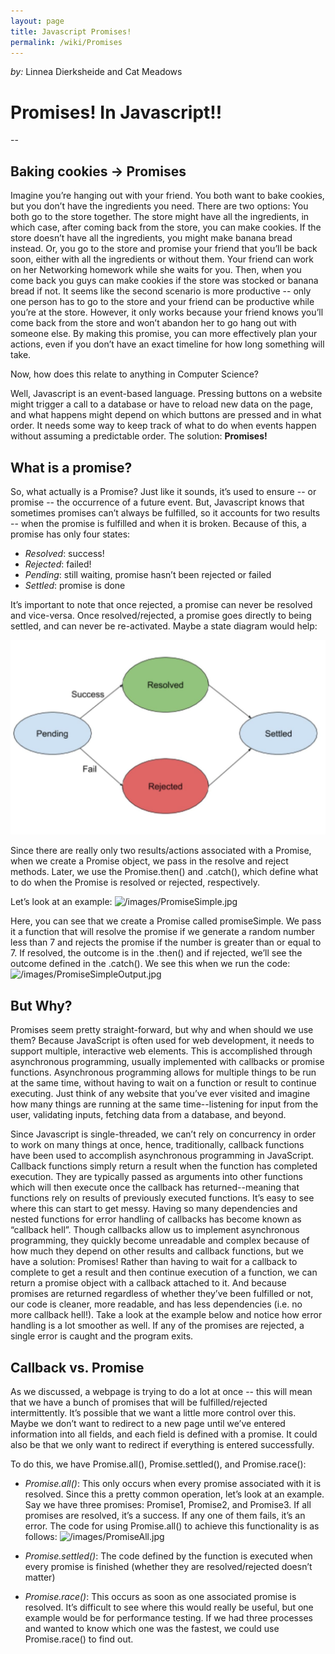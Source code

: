 ```yaml
---
layout: page
title: Javascript Promises!
permalink: /wiki/Promises
---
```


*by:* Linnea Dierksheide and Cat Meadows

# Promises! In Javascript!!

--

## Baking cookies → Promises

Imagine you’re hanging out with your friend. You both want to bake cookies, but you don’t have the ingredients you need. There are two options: You both go to the store together. The store might have all the ingredients, in which case, after coming back from the store, you can make cookies. If the store doesn’t have all the ingredients, you might make banana bread instead. Or, you go to the store and promise your friend that you’ll be back soon, either with all the ingredients or without them. Your friend can work on her Networking homework while she waits for you. Then, when you come back you guys can make cookies if the store was stocked or banana bread if not. It seems like the second scenario is more productive -- only one person has to go to the store and your friend can be productive while you’re at the store. However, it only works because your friend knows you’ll come back from the store and won’t abandon her to go hang out with someone else. By making this promise, you can more effectively plan your actions, even if you don’t have an exact timeline for how long something will take.

Now, how does this relate to anything in Computer Science? 

Well, Javascript is an event-based language. Pressing buttons on a website might trigger a call to a database or have to reload new data on the page, and what happens might depend on which buttons are pressed and in what order. It needs some way to keep track of what to do when events happen without assuming a predictable order.
The solution: **Promises!**

## What is a promise?
So, what actually is a Promise? Just like it sounds, it’s used to ensure -- or promise -- the occurrence of a future event. But, Javascript knows that sometimes promises can’t always be fulfilled, so it accounts for two results -- when the promise is fulfilled and when it is broken. Because of this, a promise has only four states:
* *Resolved*: success!
* *Rejected*: failed!
* *Pending*: still waiting, promise hasn’t been rejected or failed
* *Settled*: promise is done


It’s important to note that once rejected, a promise can never be resolved and vice-versa. Once resolved/rejected, a promise goes directly to being settled, and can never be re-activated. Maybe a state diagram would help:

![/images/StateDiagram.jpg](/wiki/Promises/images/StateDiagram.jpg)

Since there are really only two results/actions associated with a Promise, when we create a Promise object, we pass in the resolve and reject methods. Later, we use the Promise.then() and .catch(), which define what to do when the Promise is resolved or rejected, respectively. 

Let’s look at an example:
![/images/PromiseSimple.jpg](/images/PromiseSimple.jpg)


Here, you can see that we create a Promise called promiseSimple. We pass it a function that will resolve the promise if we generate a random number less than 7 and rejects the promise if the number is greater than or equal to 7. If resolved, the outcome is in the .then() and if rejected, we’ll see the outcome defined in the .catch(). We see this when we run the code:
![/images/PromiseSimpleOutput.jpg](/images/PromiseSimpleOutput.jpg)

## But Why? 
Promises seem pretty straight-forward, but why and when should we use them? Because JavaScript is often used for web development, it needs to support multiple, interactive web elements. This is accomplished through asynchronous programming, usually implemented with callbacks or promise functions. Asynchronous programming allows for multiple things to be run at the same time, without having to wait on a function or result to continue executing. Just think of any website that you’ve ever visited and imagine how many things are running at the same time--listening for input from the user, validating inputs, fetching data from a database, and beyond. 
 
Since Javascript is single-threaded, we can’t rely on concurrency in order to work on many things at once, hence, traditionally, callback functions have been used to accomplish asynchronous programming in JavaScript. Callback functions simply return a result when the function has completed execution. They are typically passed as arguments into other functions which will then execute once the callback has returned--meaning that functions rely on results of previously executed functions. It’s easy to see where this can start to get messy. Having so many dependencies and nested functions for error handling of callbacks has become known as “callback hell”. Though callbacks allow us to implement asynchronous programming, they quickly become unreadable and complex because of how much they depend on other results and callback functions, but we have a solution: Promises! Rather than having to wait for a callback to complete to get a result and then continue execution of a function, we can return a promise object with a callback attached to it. And because promises are returned regardless of whether they’ve been fulfilled or not, our code is cleaner, more readable, and has less dependencies (i.e. no more callback hell!). Take a look at the example below and notice how error handling is a lot smoother as well. If any of the promises are rejected, a single error is caught and the program exits. 

## Callback vs. Promise
<ul id="slider">
    <li<img src=/images/Callbacks.jpg"></li>
    <li<img src=/images/PromiseBetter.jpg"></li>
</ul>
  
As we discussed, a webpage is trying to do a lot at once -- this will mean that we have a bunch of promises that will be fulfilled/rejected intermittently. It’s possible that we want a little more control over this. Maybe we don’t want to redirect to a new page until we’ve entered information into all fields, and each field is defined with a promise. It could also be that we only want to redirect if everything is entered successfully. 

To do this, we have Promise.all(), Promise.settled(), and Promise.race():
* *Promise.all()*: This only occurs when every promise associated with it is resolved. 
Since this a pretty common operation, let’s look at an example. Say we have three promises: Promise1, Promise2, and Promise3. If all promises are resolved, it’s a success. If any one of them fails, it’s an error. The code for using Promise.all() to achieve this functionality is as follows: 
![/images/PromiseAll.jpg](/images/PromiseAll.jpg)

* *Promise.settled()*: The code defined by the function is executed when every promise is finished (whether they are resolved/rejected doesn’t matter) 
* *Promise.race()*: This occurs as soon as one associated promise is resolved. 
It’s difficult to see where this would really be useful, but one example would be for performance testing. If we had three processes and wanted to know which one was the fastest, we could use Promise.race() to find out. 



  
  










